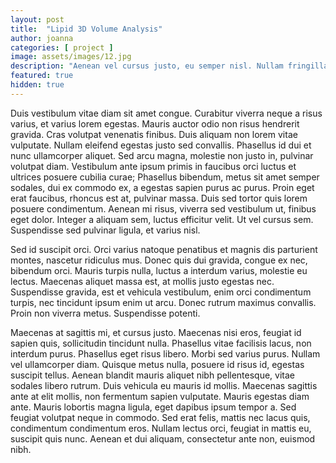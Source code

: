 ```yaml
---
layout: post
title:  "Lipid 3D Volume Analysis"
author: joanna
categories: [ project ]
image: assets/images/12.jpg
description: "Aenean vel cursus justo, eu semper nisl. Nullam fringilla arcu id rutrum tristique."
featured: true
hidden: true
---
```


Duis vestibulum vitae diam sit amet congue. Curabitur viverra neque a risus varius, et varius lorem egestas. Mauris auctor odio non risus hendrerit gravida. Cras volutpat venenatis finibus. Duis aliquam non lorem vitae vulputate. Nullam eleifend egestas justo sed convallis. Phasellus id dui et nunc ullamcorper aliquet. Sed arcu magna, molestie non justo in, pulvinar volutpat diam. Vestibulum ante ipsum primis in faucibus orci luctus et ultrices posuere cubilia curae; Phasellus bibendum, metus sit amet semper sodales, dui ex commodo ex, a egestas sapien purus ac purus. Proin eget erat faucibus, rhoncus est at, pulvinar massa. Duis sed tortor quis lorem posuere condimentum. Aenean mi risus, viverra sed vestibulum ut, finibus eget dolor. Integer a aliquam sem, luctus efficitur velit. Ut vel cursus sem. Suspendisse sed pulvinar ligula, et varius nisl.

Sed id suscipit orci. Orci varius natoque penatibus et magnis dis parturient montes, nascetur ridiculus mus. Donec quis dui gravida, congue ex nec, bibendum orci. Mauris turpis nulla, luctus a interdum varius, molestie eu lectus. Maecenas aliquet massa est, at mollis justo egestas nec. Suspendisse gravida, est et vehicula vestibulum, enim orci condimentum turpis, nec tincidunt ipsum enim ut arcu. Donec rutrum maximus convallis. Proin non viverra metus. Suspendisse potenti.

Maecenas at sagittis mi, et cursus justo. Maecenas nisi eros, feugiat id sapien quis, sollicitudin tincidunt nulla. Phasellus vitae facilisis lacus, non interdum purus. Phasellus eget risus libero. Morbi sed varius purus. Nullam vel ullamcorper diam. Quisque metus nulla, posuere id risus id, egestas suscipit tellus. Aenean blandit mauris aliquet nibh pellentesque, vitae sodales libero rutrum. Duis vehicula eu mauris id mollis. Maecenas sagittis ante at elit mollis, non fermentum sapien vulputate. Mauris egestas diam ante. Mauris lobortis magna ligula, eget dapibus ipsum tempor a. Sed feugiat volutpat neque in commodo. Sed erat felis, mattis nec lacus quis, condimentum condimentum eros. Nullam lectus orci, feugiat in mattis eu, suscipit quis nunc. Aenean et dui aliquam, consectetur ante non, euismod nibh.